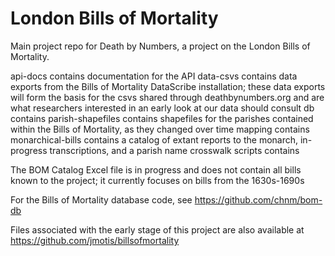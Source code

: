 # London Bills of Mortality

Main project repo for Death by Numbers, a project on the London Bills of Mortality. 

api-docs contains documentation for the API
data-csvs contains data exports from the Bills of Mortality DataScribe installation; these data exports will form the basis for the csvs shared through deathbynumbers.org and are what researchers interested in an early look at our data should consult
db contains
parish-shapefiles contains shapefiles for the parishes contained within the Bills of Mortality, as they changed over time
mapping contains
monarchical-bills contains a catalog of extant reports to the monarch, in-progress transcriptions, and a parish name crosswalk
scripts contains

The BOM Catalog Excel file is in progress and does not contain all bills known to the project; it currently focuses on bills from the 1630s-1690s

For the Bills of Mortality database code, see https://github.com/chnm/bom-db

Files associated with the early stage of this project are also available at https://github.com/jmotis/billsofmortality
